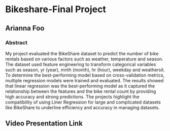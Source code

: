 # Bikeshare-Final Project
## Arianna Foo

### Abstract
My project evaluated the BikeShare dataset to predict the number of bike rentals based on various factors such as weather, temperature and season. The dataset used feature engineering to transform categorical variables such as season, yr (year), mnth (month), hr (hour), weekday and weathersit. To determine the best-performing model based on cross-validation metrics, multiple regression models were trained and evaluated. The results showed that linear regression was the best-performing model as it captured the relationship between the features and the bike rental count by providing high accuracy and strong predictions. The projects highlight the compatibility of using Liner Regression for large and complicated datasets like BikeShare to underline efficiency and accuracy in managing datasets.

## Video Presentation Link

